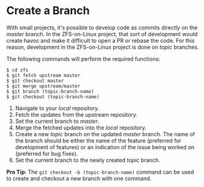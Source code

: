 # Create a Branch

With small projects, it's possible to develop code as commits directly on the *master* branch.  In the ZFS-on-Linux project, that sort of development would create havoc and make it difficult to open a PR or rebase the code.  For this reason, development in the ZFS-on-Linux project is done on *topic* branches.

The following commands will perform the required functions:
```
$ cd zfs
$ git fetch upstream master
$ git checkout master
$ git merge upstream/master
$ git branch (topic-branch-name)
$ git checkout (topic-branch-name)
```

1. Navigate to your *local*  repository.
1. Fetch the updates from the upstream repository.
1. Set the current branch to *master*.
1. Merge the fetched updates into the *local* repository.
1. Create a new *topic* branch on the updated *master* branch.  The name of the branch should be either the name of the feature (preferred for development of features) or an indication of the issue being worked on (preferred for bug fixes).
1. Set the current branch to the newly created *topic* branch.

**Pro Tip**: The `git checkout -b (topic-branch-name)` command can be used to create and checkout a new branch with one command.
